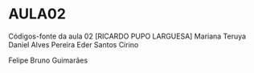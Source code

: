 # AULA02
Códigos-fonte da aula 02
[RICARDO PUPO LARGUESA]
Mariana Teruya
Daniel Alves Pereira
Eder Santos Cirino

Felipe Bruno Guimarães
